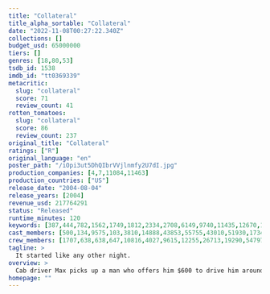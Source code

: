 ```yaml
---
title: "Collateral"
title_alpha_sortable: "Collateral"
date: "2022-11-08T00:27:22.340Z"
collections: []
budget_usd: 65000000
tiers: []
genres: [18,80,53]
tsdb_id: 1538
imdb_id: "tt0369339"
metacritic:
  slug: "collateral"
  score: 71
  review_count: 41
rotten_tomatoes:
  slug: "collateral"
  score: 86
  review_count: 237
original_title: "Collateral"
ratings: ["R"]
original_language: "en"
poster_path: "/iOpi3ut5DhQIbrVVjlnmfy2U7dI.jpg"
production_companies: [4,7,11084,11463]
production_countries: ["US"]
release_date: "2004-08-04"
release_years: [2004]
revenue_usd: 217764291
status: "Released"
runtime_minutes: 120
keywords: [387,444,782,1562,1749,1812,2334,2708,6149,9740,11435,12670,13112,15009,49950,163656,207268]
cast_members: [500,134,9575,103,3810,14888,43853,55755,43010,51930,17342,976]
crew_members: [1707,638,638,647,10816,4027,9615,12255,26713,19290,54797,946579]
tagline: >
  It started like any other night.
overview: >
  Cab driver Max picks up a man who offers him $600 to drive him around. But the promise of easy money sours when Max realizes his fare is an assassin.
homepage: ""
---
```

